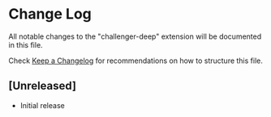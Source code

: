 # Change Log

All notable changes to the "challenger-deep" extension will be documented in this file.

Check [Keep a Changelog](http://keepachangelog.com/) for recommendations on how to structure this file.

## [Unreleased]

- Initial release
